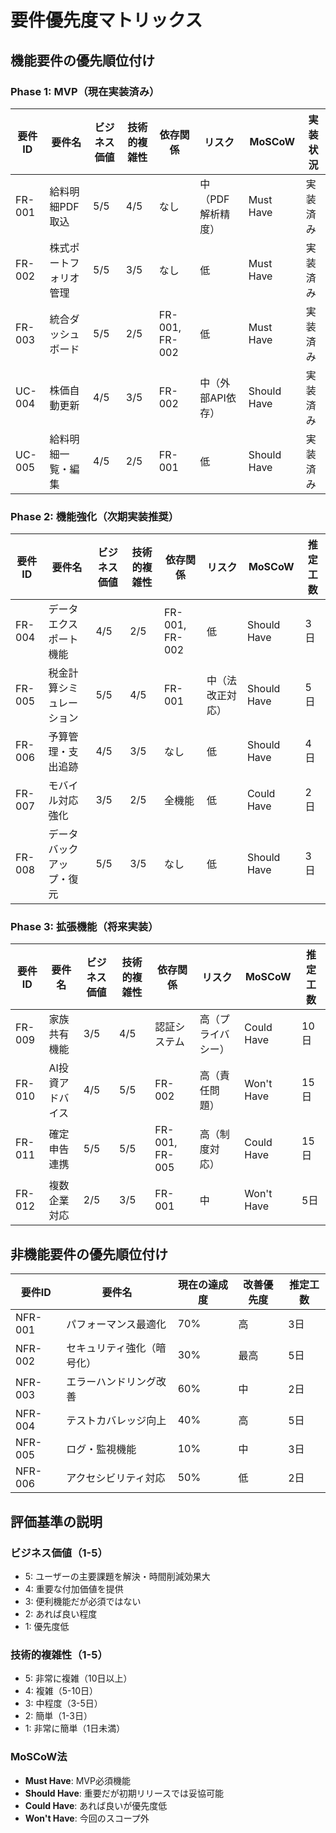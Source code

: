 # 要件優先度マトリックス

## 機能要件の優先順位付け

### Phase 1: MVP（現在実装済み）

| 要件ID | 要件名                 | ビジネス価値 | 技術的複雑性 | 依存関係       | リスク            | MoSCoW      | 実装状況 |
| ------ | ---------------------- | ------------ | ------------ | -------------- | ----------------- | ----------- | -------- |
| FR-001 | 給料明細PDF取込        | 5/5          | 4/5          | なし           | 中（PDF解析精度） | Must Have   | 実装済み |
| FR-002 | 株式ポートフォリオ管理 | 5/5          | 3/5          | なし           | 低                | Must Have   | 実装済み |
| FR-003 | 統合ダッシュボード     | 5/5          | 2/5          | FR-001, FR-002 | 低                | Must Have   | 実装済み |
| UC-004 | 株価自動更新           | 4/5          | 3/5          | FR-002         | 中（外部API依存） | Should Have | 実装済み |
| UC-005 | 給料明細一覧・編集     | 4/5          | 2/5          | FR-001         | 低                | Should Have | 実装済み |

### Phase 2: 機能強化（次期実装推奨）

| 要件ID | 要件名                   | ビジネス価値 | 技術的複雑性 | 依存関係       | リスク           | MoSCoW      | 推定工数 |
| ------ | ------------------------ | ------------ | ------------ | -------------- | ---------------- | ----------- | -------- |
| FR-004 | データエクスポート機能   | 4/5          | 2/5          | FR-001, FR-002 | 低               | Should Have | 3日      |
| FR-005 | 税金計算シミュレーション | 5/5          | 4/5          | FR-001         | 中（法改正対応） | Should Have | 5日      |
| FR-006 | 予算管理・支出追跡       | 4/5          | 3/5          | なし           | 低               | Should Have | 4日      |
| FR-007 | モバイル対応強化         | 3/5          | 2/5          | 全機能         | 低               | Could Have  | 2日      |
| FR-008 | データバックアップ・復元 | 5/5          | 3/5          | なし           | 低               | Should Have | 3日      |

### Phase 3: 拡張機能（将来実装）

| 要件ID | 要件名           | ビジネス価値 | 技術的複雑性 | 依存関係       | リスク             | MoSCoW     | 推定工数 |
| ------ | ---------------- | ------------ | ------------ | -------------- | ------------------ | ---------- | -------- |
| FR-009 | 家族共有機能     | 3/5          | 4/5          | 認証システム   | 高（プライバシー） | Could Have | 10日     |
| FR-010 | AI投資アドバイス | 4/5          | 5/5          | FR-002         | 高（責任問題）     | Won't Have | 15日     |
| FR-011 | 確定申告連携     | 5/5          | 5/5          | FR-001, FR-005 | 高（制度対応）     | Could Have | 15日     |
| FR-012 | 複数企業対応     | 2/5          | 3/5          | FR-001         | 中                 | Won't Have | 5日      |

## 非機能要件の優先順位付け

| 要件ID  | 要件名                     | 現在の達成度 | 改善優先度 | 推定工数 |
| ------- | -------------------------- | ------------ | ---------- | -------- |
| NFR-001 | パフォーマンス最適化       | 70%          | 高         | 3日      |
| NFR-002 | セキュリティ強化（暗号化） | 30%          | 最高       | 5日      |
| NFR-003 | エラーハンドリング改善     | 60%          | 中         | 2日      |
| NFR-004 | テストカバレッジ向上       | 40%          | 高         | 5日      |
| NFR-005 | ログ・監視機能             | 10%          | 中         | 3日      |
| NFR-006 | アクセシビリティ対応       | 50%          | 低         | 2日      |

## 評価基準の説明

### ビジネス価値（1-5）

- 5: ユーザーの主要課題を解決・時間削減効果大
- 4: 重要な付加価値を提供
- 3: 便利機能だが必須ではない
- 2: あれば良い程度
- 1: 優先度低

### 技術的複雑性（1-5）

- 5: 非常に複雑（10日以上）
- 4: 複雑（5-10日）
- 3: 中程度（3-5日）
- 2: 簡単（1-3日）
- 1: 非常に簡単（1日未満）

### MoSCoW法

- **Must Have**: MVP必須機能
- **Should Have**: 重要だが初期リリースでは妥協可能
- **Could Have**: あれば良いが優先度低
- **Won't Have**: 今回のスコープ外
